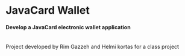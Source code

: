 # JavaCard Wallet
<h4> Develop a JavaCard electronic wallet application </h4><br />
Project developed by Rim Gazzeh and Helmi kortas for a class project

 
